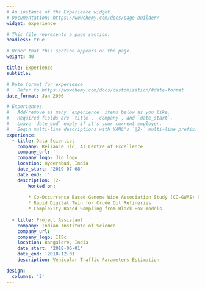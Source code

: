 ```yaml
---
# An instance of the Experience widget.
# Documentation: https://wowchemy.com/docs/page-builder/
widget: experience

# This file represents a page section.
headless: true

# Order that this section appears on the page.
weight: 40

title: Experience
subtitle:

# Date format for experience
#   Refer to https://wowchemy.com/docs/customization/#date-format
date_format: Jan 2006

# Experiences.
#   Add/remove as many `experience` items below as you like.
#   Required fields are `title`, `company`, and `date_start`.
#   Leave `date_end` empty if it's your current employer.
#   Begin multi-line descriptions with YAML's `|2-` multi-line prefix.
experience:
  - title: Data Scientist
    company: Reliance Jio, AI Centre of Excellence
    company_url: ''
    company_logo: Jio_logo
    location: Hyderabad, India
    date_start: '2019-07-08'
    date_end: ''
    description: |2-
        Worked on:
        
        * Co-Occurrence Based Genome Wide Association Study (CO-GWAS) System
        * Rapid Digital Twin for Crude Oil Refineries
        * Complexity Based Sampling from Black Box models
        
  - title: Project Assistant
    company: Indian Institute of Science
    company_url: ''
    company_logo: IISc
    location: Bangalore, India
    date_start: '2018-06-01'
    date_end: '2018-12-01'
    description: Vehicular Traffic Parameters Estimation

design:
  columns: '2'
---
```


